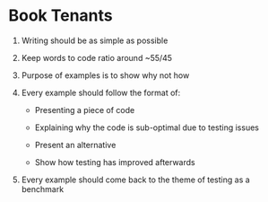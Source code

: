 # Book Tenants

1. Writing should be as simple as possible

2. Keep words to code ratio around ~55/45

3. Purpose of examples is to show why not how

4. Every example should follow the format of:

   - Presenting a piece of code

   - Explaining why the code is sub-optimal due to testing issues

   - Present an alternative

   - Show how testing has improved afterwards

5. Every example should come back to the theme of testing as a benchmark
